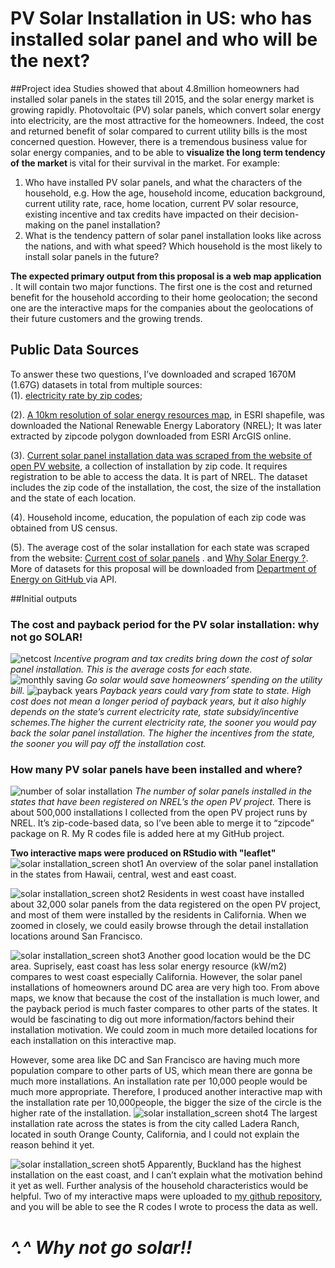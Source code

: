 # PV Solar Installation in US: who has installed solar panel and who will be the next?

##Project idea
Studies showed that about 4.8million homeowners had installed solar panels in the states till 2015, and the solar energy market is growing rapidly.  Photovoltaic (PV) solar panels, which convert solar energy into electricity, are the most attractive for the homeowners. Indeed, the cost and returned benefit of solar compared to current utility bills is the most concerned question.  However, there is a tremendous business value for solar energy companies, and to be able to <b> visualize the long term tendency of the market </b> is vital for their survival in the market. For example: 

1.	Who have installed PV solar panels, and what the characters of the household, e.g.  How the age, household income, education background, current utility rate, race, home location, current PV solar resource, existing incentive and tax credits have impacted on their decision-making on the panel installation?
2.	What is the tendency pattern of solar panel installation looks like across the nations, and with what speed? Which household is the most likely to install solar panels in the future? 

<b>The expected primary output from this proposal is a web map application </b> . It will contain two major functions. The first one is the cost and returned benefit for the household according to their home geolocation; the second one are the interactive maps for the companies about the geolocations of their future customers and the growing trends.  

## Public Data Sources
To answer these two questions, I’ve downloaded and scraped 1670M (1.67G) datasets in total from multiple sources:  
(1). <a href = "http:// openEI.org"> electricity rate by zip codes</a>; 

(2). <a href = "http://www.nrel.gov/gis/solar.html"> A 10km resolution of solar energy resources map</a>, in ESRI shapefile,  was downloaded the National Renewable Energy Laboratory (NREL); It was later extracted by zipcode polygon downloaded from ESRI ArcGIS online.

(3). <a href = "https://openpv.nrel.gov/login.php?dest=data"> Current solar panel installation data was scraped from the website of open PV website</a>,  a collection of installation by zip code. It requires registration to be able to access the data. It is part of NREL.  The dataset includes the zip code of the installation, the cost, the size of the installation and the state of each location. 

(4). Household income, education, the population of each zip code was obtained from US census. 

(5). The average cost of the solar installation for each state was scraped from the website: <a href = "http://cleantechnica.com/2014/02/04/current-cost-solar-panels/"> Current cost of solar panels</a> . and <a href = "http://costofsolar.com/why-solar-energy/"> Why Solar Energy ?</a>. 
More of datasets for this proposal will be downloaded from <a href = "https://energydemo.github.io/SolarDatasets/"> Department of Energy on GitHub </a> via API.

##Initial outputs 

### The cost and payback period for the PV solar installation: why not go SOLAR! 

![netcost](https://cloud.githubusercontent.com/assets/14057932/16921247/56a4d79a-4cd6-11e6-8cd9-4f45eadaffcc.jpg)
<i> Incentive program and tax credits bring down the cost of solar panel installation. This is the average costs for each state.</i>
![monthly saving](https://cloud.githubusercontent.com/assets/14057932/16921248/56a775f4-4cd6-11e6-8511-15d133e39a49.jpg)
<i>Go solar would save homeowners’ spending on the utility bill. </i>
![payback years](https://cloud.githubusercontent.com/assets/14057932/16921249/56a79886-4cd6-11e6-8de9-7533e2cea488.jpg)
<i>Payback years could vary from state to state. High cost does not mean a longer period of payback years, but it also highly depends on the state’s current electricity rate, state subsidy/incentive schemes.The higher the current electricity rate, the sooner you would pay back the solar panel installation. The higher the incentives from the state, the sooner you will pay off the installation cost. </i>

### How many PV solar panels have been installed and where? 
![number of solar installation](https://cloud.githubusercontent.com/assets/14057932/16921453/3daf0674-4cd7-11e6-9e5c-0173837e8f5a.png)
<i>The number of solar panels installed in the states that have been registered on NREL’s the open PV project. </i>
There is about 500,000 installations I collected from the open PV project runs by NREL. It’s zip-code-based data, so I’ve been able to merge it to “zipcode” package on R. My R codes file is added here at my GitHub project.

<b> Two interactive maps were produced on RStudio with "leaflet"</b>
![solar installation_screen shot1](https://cloud.githubusercontent.com/assets/14057932/16921880/08913938-4cd9-11e6-8b5c-3c526bd0cc01.png)
An overview of the solar panel installation in the states from Hawaii, central, west and east coast. 

![solar installation_screen shot2](https://cloud.githubusercontent.com/assets/14057932/16922044/ae91ceb0-4cd9-11e6-9ef6-dd0bb2597aff.png)
Residents in west coast have installed about  32,000 solar panels from the data registered on the open PV project, and most of them were installed by the residents in California. When we zoomed in closely, we could easily browse through the detail installation locations around San Francisco. 

![solar installation_screen shot3](https://cloud.githubusercontent.com/assets/14057932/16922307/a985e09a-4cda-11e6-8cee-114139d312f8.png)
Another good location would be the DC area. Suprisely, east coast has less solar energy resource (kW/m2) compares to west coast especially California. However, the solar panel installations of homeowners around DC area  are very high too. From above maps, we know that because the cost of the installation is much lower, and the payback period is much faster compares to other parts of the states. It would be fascinating to dig out more information/factors behind their installation motivation. We could zoom in much more detailed locations for each installation on this interactive map. 

However, some area like DC and San Francisco are having much more population compare to other parts of US, which mean there are gonna be much more installations.  An installation rate per 10,000 people would be much more appropriate.  Therefore, I produced another interactive map with the installation rate per 10,000people, the bigger the size of the circle is the higher rate of the installation. 
![solar installation_screen shot4](https://cloud.githubusercontent.com/assets/14057932/16922832/e7581422-4cdc-11e6-8a43-861f8ace4817.png)
The largest installation rate across the states is from the city called Ladera Ranch, located in south Orange County, California, and I could not explain the reason behind it yet.

![solar installation_screen shot5](https://cloud.githubusercontent.com/assets/14057932/16923048/f2b515c6-4cdd-11e6-8e27-81ace27776cb.png)
Apparently,  Buckland has the highest installation on the east coast, and I can’t explain what the motivation behind it yet as well. Further analysis of the household characteristics would be helpful. 
Two of my interactive maps were uploaded to <a href = "https://github.com/Geoyi/The-PV-Solar-Installation-in-US">my github repository</a>, and you will be able to see the R codes I wrote to process the data as well.


# <i> ^.^ Why not go solar!! </i>
